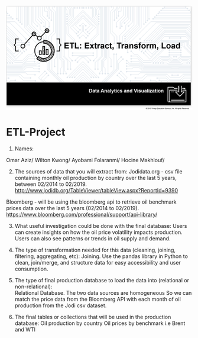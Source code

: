 ![etl.png](etl.PNG)



# ETL-Project

1. Names:

Omar Aziz/
Wilton Kwong/
Ayobami Folaranmi/
Hocine Makhlouf/

2. The sources of data that you will extract from:
Jodidata.org - csv file containing monthly oil production by country over the last 5 years, between 02/2014 to 02/2019.
http://www.jodidb.org/TableViewer/tableView.aspx?ReportId=9390

 Bloomberg - will be using the bloomberg api to retrieve oil benchmark prices data over the last 5 years (02/2014 to 02/2019).
https://www.bloomberg.com/professional/support/api-library/


3. What useful investigation could be done with the final database: 
Users can create insights on how the oil price volatility impacts production.
Users can also see patterns or trends in oil supply  and  demand. 


4. The type of transformation needed for this data (cleaning, joining, filtering, aggregating, etc):
Joining.
Use the pandas library in Python to clean, join/merge, and structure data for easy accessibility and user consumption.

 5. The type of final production database to load the data into (relational or non-relational):  
Relational Database. The two data sources are homogeneous
 So we can match the price data from the Bloomberg API with each month of oil production from the Jodi csv dataset.

6. The final tables or collections that will be used in the production database:
Oil production by country 
Oil prices by benchmark i.e Brent and WTI
